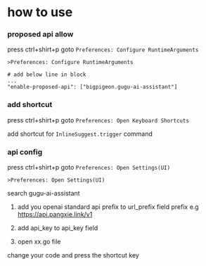 # how to use

### proposed api allow 

press ctrl+shirt+p goto `Preferences: Configure RuntimeArguments`

```
>Preferences: Configure RuntimeArguments

# add below line in block
...
"enable-proposed-api": ["bigpigeon.gugu-ai-assistant"]

```

### add shortcut

press ctrl+shirt+p goto `Preferences: Open Keyboard Shortcuts`

add shortcut for `InlineSuggest.trigger` command

### api config

press ctrl+shirt+p goto `Preferences: Open Settings(UI)`

```
>Preferences: Open Settings(UI)
```
search gugu-ai-assistant

1. add you openai standard api prefix to url_prefix field prefix e.g https://api.pangxie.link/v1

1. add api_key to api_key field

3. open xx.go file

change your code and press the shortcut key




